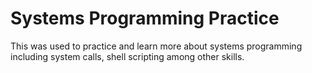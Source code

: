 # Systems Programming Practice

This was used to practice and learn more about systems programming including system calls, shell scripting among other skills.